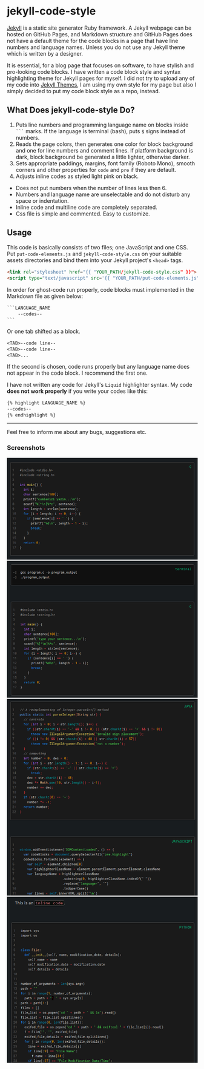# jekyll-code-style

[Jekyll](https://jekyllrb.com/) is a static site generator Ruby framework. A Jekyll webpage can be hosted on GitHub Pages, and Markdown structure and GitHub Pages does not have a default theme for the code blocks in a page that have line numbers and language names. Unless you do not use any Jekyll theme which is written by a designer.

It is essential, for a blog page that focuses on software, to have stylish and pro-looking code blocks. I have written a code block style and syntax highlighting theme for Jekyll pages for myself. I did not try to upload any of my code into [Jekyll Themes](http://jekyllthemes.org/), I am using my own style for my page but also I simply decided to put my code block style as a repo, instead. 

## What Does jekyll-code-style Do?

1. Puts line numbers and programming language name on blocks inside ` ``` ` marks. If the language is terminal (bash), puts `$` signs instead of numbers.
2. Reads the page colors, then generates one color for block background and one for line numbers and comment lines. If platform background is dark, block background be generated a little lighter, otherwise darker.
3. Sets appropriate paddings, margins, font family (Roboto Mono), smooth corners and other properties for `code` and `pre` if they are default.
4. Adjusts inline codes as styled light pink on black.

- Does not put numbers when the number of lines less then 6.
- Numbers and language name are unselectable and do not disturb any space or indentation.
- Inline code and multiline code are completely separated.
- Css file is simple and commented. Easy to customize.

## Usage

This code is basically consists of two files; one JavaScript and one CSS. Put `put-code-elements.js` and `jekyll-code-style.css` on your suitable assets directories and bind them into your Jekyll project's `<head>` tags.

```html
<link rel="stylesheet" href="{{ "YOUR_PATH/jekyll-code-style.css" }}">
<script type="text/javascript" src='{{ "YOUR_PATH/put-code-elements.js" }}'></script>
```

In order for ghost-code run properly, code blocks must implemented in the Markdown file as given below:

    ```LANGUAGE_NAME
        --codes--
    ```

Or one tab shifted as a block.

```
<TAB>--code line--
<TAB>--code line--
<TAB>...
```

If the second is chosen, code runs properly but any language name does not appear in the code block. I recommend the first one.

I have not written any code for Jekyll's `Liquid` highlighter syntax. My code **does not work properly** if you write your codes like this:

```
{% highlight LANGUAGE_NAME %}
--codes--
{% endhighlight %}
```

***

Feel free to inform me about any bugs, suggestions etc.

### Screenshots

![](screenshots/image5.png)
![](screenshots/image6.png)
![](screenshots/image7.png)
![](screenshots/image8.png)